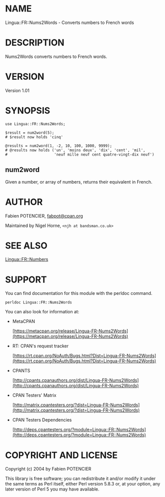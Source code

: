 # NAME

Lingua::FR::Nums2Words - Converts numbers to French words

# DESCRIPTION

Nums2Words converts numbers to French words.

# VERSION

Version 1.01

# SYNOPSIS

    use Lingua::FR::Nums2Words;

    $result = num2word(5);
    # $result now holds 'cinq'

    @results = num2word(1, -2, 10, 100, 1000, 9999);
    # @results now holds ('un', 'moins deux', 'dix', 'cent', 'mil',
    #                     'neuf mille neuf cent quatre-vingt-dix neuf')

## num2word

Given a number, or array of numbers, returns their equivalent in French.

# AUTHOR

Fabien POTENCIER, <fabpot@cpan.org>

Maintained by Nigel Horne, `<njh at bandsman.co.uk>`

# SEE ALSO

[Lingua::FR::Numbers](https://metacpan.org/pod/Lingua%3A%3AFR%3A%3ANumbers)

# SUPPORT

You can find documentation for this module with the perldoc command.

    perldoc Lingua::FR::Nums2Words

You can also look for information at:

- MetaCPAN

    [https://metacpan.org/release/Lingua-FR-Nums2Words](https://metacpan.org/release/Lingua-FR-Nums2Words)

- RT: CPAN's request tracker

    [https://rt.cpan.org/NoAuth/Bugs.html?Dist=Lingua-FR-Nums2Words](https://rt.cpan.org/NoAuth/Bugs.html?Dist=Lingua-FR-Nums2Words)

- CPANTS

    [http://cpants.cpanauthors.org/dist/Lingua-FR-Nums2Words](http://cpants.cpanauthors.org/dist/Lingua-FR-Nums2Words)

- CPAN Testers' Matrix

    [http://matrix.cpantesters.org/?dist=Lingua-FR-Nums2Words](http://matrix.cpantesters.org/?dist=Lingua-FR-Nums2Words)

- CPAN Testers Dependencies

    [http://deps.cpantesters.org/?module=Lingua::FR::Nums2Words](http://deps.cpantesters.org/?module=Lingua::FR::Nums2Words)

# COPYRIGHT AND LICENSE

Copyright (c) 2004 by Fabien POTENCIER

This library is free software; you can redistribute it and/or modify
it under the same terms as Perl itself, either Perl version 5.8.3 or,
at your option, any later version of Perl 5 you may have available.
